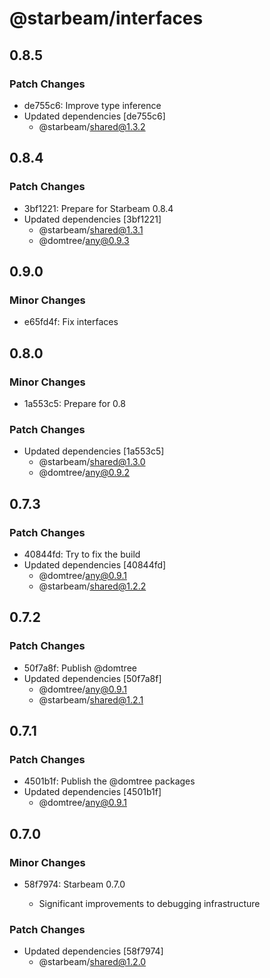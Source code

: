 # @starbeam/interfaces

## 0.8.5

### Patch Changes

- de755c6: Improve type inference
- Updated dependencies [de755c6]
  - @starbeam/shared@1.3.2

## 0.8.4

### Patch Changes

- 3bf1221: Prepare for Starbeam 0.8.4
- Updated dependencies [3bf1221]
  - @starbeam/shared@1.3.1
  - @domtree/any@0.9.3

## 0.9.0

### Minor Changes

- e65fd4f: Fix interfaces

## 0.8.0

### Minor Changes

- 1a553c5: Prepare for 0.8

### Patch Changes

- Updated dependencies [1a553c5]
  - @starbeam/shared@1.3.0
  - @domtree/any@0.9.2

## 0.7.3

### Patch Changes

- 40844fd: Try to fix the build
- Updated dependencies [40844fd]
  - @domtree/any@0.9.1
  - @starbeam/shared@1.2.2

## 0.7.2

### Patch Changes

- 50f7a8f: Publish @domtree
- Updated dependencies [50f7a8f]
  - @domtree/any@0.9.1
  - @starbeam/shared@1.2.1

## 0.7.1

### Patch Changes

- 4501b1f: Publish the @domtree packages
- Updated dependencies [4501b1f]
  - @domtree/any@0.9.1

## 0.7.0

### Minor Changes

- 58f7974: Starbeam 0.7.0

  - Significant improvements to debugging infrastructure

### Patch Changes

- Updated dependencies [58f7974]
  - @starbeam/shared@1.2.0
